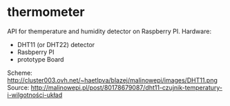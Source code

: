 # thermometer

API for themperature and humidity detector on Raspberry PI.
Hardware:
* DHT11 (or DHT22) detector
* Rasbperry PI
* prototype Board

Scheme:
http://cluster003.ovh.net/~haetlpva/blazej/malinowepi/images/DHT11.png
Source: http://malinowepi.pl/post/80178679087/dht11-czujnik-temperatury-i-wilgotności-układ


